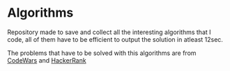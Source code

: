 # Algorithms
Repository made to save and collect all the interesting algorithms that I code, all of them have to be efficient to output the solution in atleast 12sec.

The problems that have to be solved with this algorithms are from [CodeWars](https://www.codewars.com/dashboard) and [HackerRank](https://www.hackerrank.com/dashboard)
